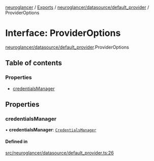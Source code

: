 [neuroglancer](../README.md) / [Exports](../modules.md) / [neuroglancer/datasource/default\_provider](../modules/neuroglancer_datasource_default_provider.md) / ProviderOptions

# Interface: ProviderOptions

[neuroglancer/datasource/default_provider](../modules/neuroglancer_datasource_default_provider.md).ProviderOptions

## Table of contents

### Properties

- [credentialsManager](neuroglancer_datasource_default_provider.ProviderOptions.md#credentialsmanager)

## Properties

### credentialsManager

• **credentialsManager**: [`CredentialsManager`](neuroglancer_credentials_provider.CredentialsManager.md)

#### Defined in

[src/neuroglancer/datasource/default_provider.ts:26](https://github.com/ActiveBrainAtlas2/neuroglancer/blob/034b457d/src/neuroglancer/datasource/default_provider.ts#L26)
